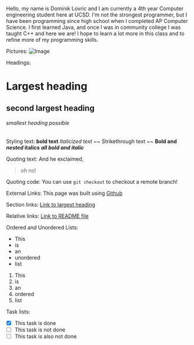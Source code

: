 Hello, my name is Dominik Lovric and I am currently a 4th year Computer engineering student here at UCSD. I'm not the strongest programmer, but I have been programming since high school when I completed AP Computer Science. I first learned Java, and once I was in community college I was taught C++ and here we are! I hope to learn a lot more in this class and to refine more of my programming skills.

Pictures:
![Image](https://assets.atlasobscura.com/article_images/53076/image.jpg)

Headings:
# Largest heading
## second largest heading
###### smallest heading possible

Styling text:
**bold text**
*Italicized text*
~~ Strikethrough text ~~
**Bold and _nested_ italics**
***all bold and italic***


Quoting text:
And he exclaimed,
> oh no!

Quoting code:
You can use `git checkout` to checkout a remote branch!

External Links:
This page was built using [Github](https://github.com/)

Section links:
[Link to largest heading](#largest-heading)

Relative links:
[Link to README file](README.md)

Ordered and Unordered Lists:
- This
- is 
- an
- unordered
- list

1. This
2. is 
3. an
4. ordered
5. list

Task lists:
- [X] This task is done
- [ ] This task is not done
- [ ] This task is also not done
